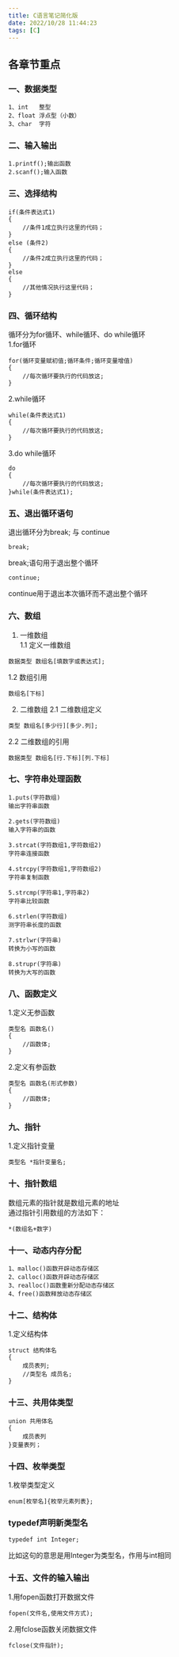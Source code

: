 ```yaml
---
title: C语言笔记简化版
date: 2022/10/28 11:44:23
tags: [C]
---
```

## 各章节重点
### 一、数据类型
```
1、int   整型  
2、float 浮点型（小数）  
3、char  字符  
```

### 二、输入输出
```
1.printf();输出函数    
2.scanf();输入函数    
```

### 三、选择结构
```
if(条件表达式1)
{
	//条件1成立执行这里的代码；
}
else (条件2)
{
	//条件2成立执行这里的代码；
}
else
{
	//其他情况执行这里代码；
}
```

### 四、循环结构
循环分为for循环、while循环、do while循环  
1.for循环  
```
for(循环变量赋初值;循环条件;循环变量增值)
{
	//每次循环要执行的代码放这;
}
```

2.while循环
```
while(条件表达式1)
{
	//每次循环要执行的代码放这;
}
```

3.do while循环
```
do
{
	//每次循环要执行的代码放这;
}while(条件表达式1);
```

### 五、退出循环语句
退出循环分为break; 与 continue    
```
break;
```    
break;语句用于退出整个循环  
```
continue;
```  
continue用于退出本次循环而不退出整个循环  

### 六、数组
1. 一维数组  
1.1 定义一维数组  
```
数据类型 数组名[填数字或表达式];
```
1.2	数组引用  
```
数组名[下标]
```
2. 二维数组
2.1 二维数组定义
```
类型 数组名[多少行][多少.列];
```
2.2 二维数组的引用  
```
数据类型 数组名[行.下标][列.下标]
```

### 七、字符串处理函数
```
1.puts(字符数组)   
输出字符串函数      

2.gets(字符数组)   
输入字符串的函数  

3.strcat(字符数组1,字符数组2)          
字符串连接函数   

4.strcpy(字符数组1,字符数组2)
字符串复制函数  

5.strcmp(字符串1,字符串2)     
字符串比较函数  

6.strlen(字符数组)   
测字符串长度的函数  

7.strlwr(字符串)  
转换为小写的函数  

8.strupr(字符串)  
转换为大写的函数  
```

### 八、函数定义
1.定义无参函数
```
类型名 函数名()
{
	//函数体;
}
```
2.定义有参函数  
```
类型名 函数名(形式参数)
{
	//函数体;
}
```
### 九、指针
1.定义指针变量
```
类型名 *指针变量名;
```
### 十、指针数组
数组元素的指针就是数组元素的地址  
通过指针引用数组的方法如下：  
```
*(数组名+数字)
```

### 十一、动态内存分配
```
1、malloc()函数开辟动态存储区
2、calloc()函数开辟动态存储区
3、realloc()函数重新分配动态存储区
4、free()函数释放动态存储区
```

### 十二、结构体
1.定义结构体  
```
struct 结构体名
{
    成员表列;
    //类型名 成员名; 
}
```
### 十三、共用体类型
```
union 共用体名
{
	成员表列
}变量表列；
```

### 十四、枚举类型
1.枚举类型定义   
```
enum[枚举名]{枚举元素列表};
```
### typedef声明新类型名
```
typedef int Integer;
```
比如这句的意思是用Integer为类型名，作用与int相同  
### 十五、文件的输入输出
1.用fopen函数打开数据文件  
```
fopen(文件名,使用文件方式);
```
2.用fclose函数关闭数据文件  
```
fclose(文件指针);
```
